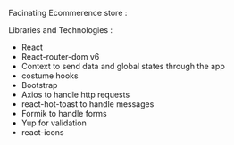 Facinating Ecommerence store  :


Libraries and Technologies :
- React
- React-router-dom v6
- Context to send data and global states through the app
- costume hooks
- Bootstrap
- Axios to handle http requests
- react-hot-toast to handle messages
- Formik to handle forms
- Yup for validation
- react-icons